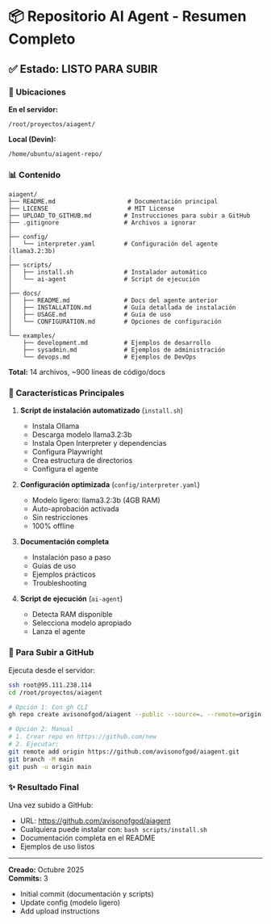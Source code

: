 # 📦 Repositorio AI Agent - Resumen Completo

## ✅ Estado: LISTO PARA SUBIR

### 📁 Ubicaciones

**En el servidor:**
```
/root/proyectos/aiagent/
```

**Local (Devin):**
```
/home/ubuntu/aiagent-repo/
```

### 📊 Contenido

```
aiagent/
├── README.md                    # Documentación principal
├── LICENSE                      # MIT License
├── UPLOAD_TO_GITHUB.md         # Instrucciones para subir a GitHub
├── .gitignore                  # Archivos a ignorar
│
├── config/
│   └── interpreter.yaml        # Configuración del agente (llama3.2:3b)
│
├── scripts/
│   ├── install.sh              # Instalador automático
│   └── ai-agent                # Script de ejecución
│
├── docs/
│   ├── README.md               # Docs del agente anterior
│   ├── INSTALLATION.md         # Guía detallada de instalación
│   ├── USAGE.md                # Guía de uso
│   └── CONFIGURATION.md        # Opciones de configuración
│
└── examples/
    ├── development.md          # Ejemplos de desarrollo
    ├── sysadmin.md             # Ejemplos de administración
    └── devops.md               # Ejemplos de DevOps
```

**Total:** 14 archivos, ~900 líneas de código/docs

### 🎯 Características Principales

1. **Script de instalación automatizado** (`install.sh`)
   - Instala Ollama
   - Descarga modelo llama3.2:3b
   - Instala Open Interpreter y dependencias
   - Configura Playwright
   - Crea estructura de directorios
   - Configura el agente

2. **Configuración optimizada** (`config/interpreter.yaml`)
   - Modelo ligero: llama3.2:3b (4GB RAM)
   - Auto-aprobación activada
   - Sin restricciones
   - 100% offline

3. **Documentación completa**
   - Instalación paso a paso
   - Guías de uso
   - Ejemplos prácticos
   - Troubleshooting

4. **Script de ejecución** (`ai-agent`)
   - Detecta RAM disponible
   - Selecciona modelo apropiado
   - Lanza el agente

### 🚀 Para Subir a GitHub

Ejecuta desde el servidor:

```bash
ssh root@95.111.238.114
cd /root/proyectos/aiagent

# Opción 1: Con gh CLI
gh repo create avisonofgod/aiagent --public --source=. --remote=origin --push

# Opción 2: Manual
# 1. Crear repo en https://github.com/new
# 2. Ejecutar:
git remote add origin https://github.com/avisonofgod/aiagent.git
git branch -M main
git push -u origin main
```

### ✨ Resultado Final

Una vez subido a GitHub:
- URL: https://github.com/avisonofgod/aiagent
- Cualquiera puede instalar con: `bash scripts/install.sh`
- Documentación completa en el README
- Ejemplos de uso listos

---

**Creado:** Octubre 2025  
**Commits:** 3
- Initial commit (documentación y scripts)
- Update config (modelo ligero)
- Add upload instructions
